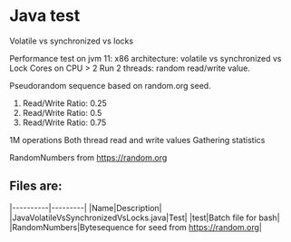 # Java test
Volatile vs synchronized vs locks

Performance test on jvm 11:
x86 architecture: volatile vs synchronized vs Lock
Cores on CPU > 2
Run 2 threads: random read/write value.

Pseudorandom sequence based on random.org seed.

1) Read/Write Ratio: 0.25
2) Read/Write Ratio: 0.5
3) Read/Write Ratio: 0.75

1M operations
Both thread read and write values
Gathering statistics

RandomNumbers from https://random.org

## Files are:
|----------|---------|
|Name|Description|
|JavaVolatileVsSynchronizedVsLocks.java|Test|
|test|Batch file for bash|
|RandomNumbers|Bytesequence for seed from https://random.org|
